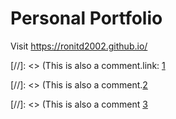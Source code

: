 # Personal Portfolio
Visit https://ronitd2002.github.io/

[//]: <> (This is also a comment.link: [1](https://docs.github.com/en/pages/getting-started-with-github-pages/creating-a-github-pages-site)

[//]: <> (This is also a comment.[2](https://docs.github.com/en/pages/getting-started-with-github-pages/configuring-a-publishing-source-for-your-github-pages-site)

[//]: <> (This is also a comment [3](https://docs.github.com/en/pages/configuring-a-custom-domain-for-your-github-pages-site/managing-a-custom-domain-for-your-github-pages-site)